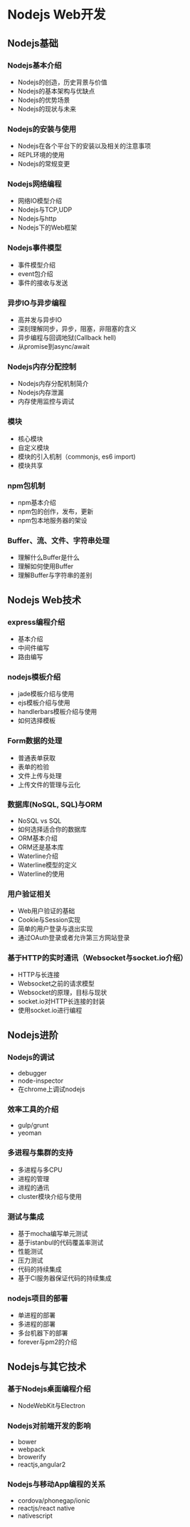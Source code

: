 # Nodejs Web开发

## Nodejs基础

### Nodejs基本介绍
- Nodejs的创造，历史背景与价值
- Nodejs的基本架构与优缺点
- Nodejs的优势场景
- Nodejs的现状与未来

### Nodejs的安装与使用
- Nodejs在各个平台下的安装以及相关的注意事项
- REPL环境的使用
- Nodejs的常规变更

### Nodejs网络编程
- 网络IO模型介绍
- Nodejs与TCP,UDP
- Nodejs与http
- Nodejs下的Web框架

### Nodejs事件模型
- 事件模型介绍
- event包介绍
- 事件的接收与发送

### 异步IO与异步编程
- 高并发与异步IO
- 深刻理解同步，异步，阻塞，非阻塞的含义
- 异步编程与回调地狱(Callback hell)
- 从promise到async/await

### Nodejs内存分配控制
- Nodejs内存分配机制简介
- Nodejs内存泄漏
- 内存使用监控与调试

### 模块
- 核心模块
- 自定义模块
- 模块的引入机制（commonjs, es6 import)
- 模块共享

### npm包机制
- npm基本介绍
- npm包的创作，发布，更新
- npm包本地服务器的架设


### Buffer、流、文件、字符串处理
- 理解什么Buffer是什么
- 理解如何使用Buffer
- 理解Buffer与字符串的差别

## Nodejs Web技术

### express编程介绍
- 基本介绍
- 中间件编写
- 路由编写

### nodejs模板介绍
- jade模板介绍与使用
- ejs模板介绍与使用
- handlerbars模板介绍与使用
- 如何选择模板

### Form数据的处理
- 普通表单获取
- 表单的检验
- 文件上传与处理
- 上传文件的管理与云化

### 数据库(NoSQL, SQL)与ORM
- NoSQL vs SQL
- 如何选择适合你的数据库
- ORM基本介绍
- ORM还是基本库
- Waterline介绍
- Waterline模型的定义
- Waterline的使用

### 用户验证相关
- Web用户验证的基础
- Cookie与Session实现
- 简单的用户登录与退出实现
- 通过OAuth登录或者允许第三方网站登录

### 基于HTTP的实时通讯（Websocket与socket.io介绍）
- HTTP与长连接
- Websocket之前的请求模型
- Websocket的原理，目标与现状
- socket.io对HTTP长连接的封装
- 使用socket.io进行编程

## Nodejs进阶
### Nodejs的调试
- debugger
- node-inspector
- 在chrome上调试nodejs

### 效率工具的介绍
- gulp/grunt
- yeoman

### 多进程与集群的支持
- 多进程与多CPU
- 进程的管理
- 进程的通讯
- cluster模块介绍与使用

### 测试与集成
- 基于mocha编写单元测试
- 基于istanbul的代码覆盖率测试
- 性能测试
- 压力测试
- 代码的持续集成
- 基于CI服务器保证代码的持续集成

### nodejs项目的部署
- 单进程的部署
- 多进程的部署
- 多台机器下的部署
- forever与pm2的介绍


## Nodejs与其它技术

### 基于Nodejs桌面编程介绍
- NodeWebKit与Electron

### Nodejs对前端开发的影响
- bower
- webpack
- browerify
- reactjs,angular2

### Nodejs与移动App编程的关系
- cordova/phonegap/ionic
- reactjs/react native
- nativescript
